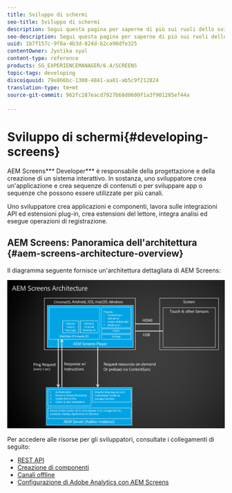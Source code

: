 ```yaml
---
title: Sviluppo di schermi
seo-title: Sviluppo di schermi
description: Segui questa pagina per saperne di più sui ruoli dello sviluppatore per AEM Screens. Uno sviluppatore di AEM Screens crea una sequenza di applicazioni e contenuti e sviluppa app o sequenze che possono essere utilizzate per più canali.
seo-description: Segui questa pagina per saperne di più sui ruoli dello sviluppatore per AEM Screens. Uno sviluppatore di AEM Screens crea una sequenza di applicazioni e contenuti e sviluppa app o sequenze che possono essere utilizzate per più canali.
uuid: 1b7f157c-9f8a-4b3d-824d-b2ca90dfe325
contentOwner: Jyotika syal
content-type: reference
products: SG_EXPERIENCEMANAGER/6.4/SCREENS
topic-tags: developing
discoiquuid: 79e866bc-1300-4841-aa81-ab5c9f212824
translation-type: tm+mt
source-git-commit: 962fc287eacd7927b68d0600f1a3f901285ef44a

---
```



# Sviluppo di schermi{#developing-screens}

AEM Screens*** Developer*** è responsabile della progettazione e della creazione di un sistema interattivo. In sostanza, uno sviluppatore crea un&#39;applicazione e crea sequenze di contenuti o per sviluppare app o sequenze che possono essere utilizzate per più canali.

Uno sviluppatore crea applicazioni e componenti, lavora sulle integrazioni API ed estensioni plug-in, crea estensioni del lettore, integra analisi ed esegue operazioni di registrazione.

## AEM Screens: Panoramica dell&#39;architettura {#aem-screens-architecture-overview}

Il diagramma seguente fornisce un&#39;architettura dettagliata di AEM Screens:

![chlimage_1-42](assets/chlimage_1-42.png)

Per accedere alle risorse per gli sviluppatori, consultate i collegamenti di seguito:

* [REST API](/help/screens/rest-api.md)
* [Creazione di componenti](/help/screens/creating-components.md)
* [Canali offline](/help/screens/offline-channels.md)
* [Configurazione di Adobe Analytics con AEM Screens](/help/screens/configuring-adobe-analytics-aem-screens.md)

